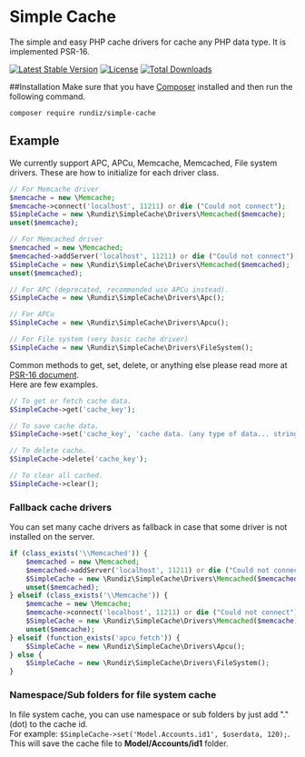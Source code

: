 # Simple Cache

The simple and easy PHP cache drivers for cache any PHP data type. It is implemented PSR-16.

[![Latest Stable Version](https://poser.pugx.org/rundiz/simple-cache/v/stable)](https://packagist.org/packages/rundiz/simple-cache)
[![License](https://poser.pugx.org/rundiz/simple-cache/license)](https://packagist.org/packages/rundiz/simple-cache)
[![Total Downloads](https://poser.pugx.org/rundiz/simple-cache/downloads)](https://packagist.org/packages/rundiz/simple-cache)

##Installation
Make sure that you have [Composer](http://getcomposer.org/) installed and then run the following command.

```
composer require rundiz/simple-cache
```

## Example
We currently support APC, APCu, Memcache, Memcached, File system drivers. These are how to initialize for each driver class.

```php
// For Memcache driver
$memcache = new \Memcache;
$memcache->connect('localhost', 11211) or die ("Could not connect");
$SimpleCache = new \Rundiz\SimpleCache\Drivers\Memcached($memcache);
unset($memcache);

// For Memcached driver
$memcached = new \Memcached;
$memcached->addServer('localhost', 11211) or die ("Could not connect");
$SimpleCache = new \Rundiz\SimpleCache\Drivers\Memcached($memcached);
unset($memcached);

// For APC (deprecated, recommended use APCu instead).
$SimpleCache = new \Rundiz\SimpleCache\Drivers\Apc();

// For APCu
$SimpleCache = new \Rundiz\SimpleCache\Drivers\Apcu();

// For File system (very basic cache driver)
$SimpleCache = new \Rundiz\SimpleCache\Drivers\FileSystem();
```

Common methods to get, set, delete, or anything else please read more at [PSR-16 document](https://www.php-fig.org/psr/psr-16/).<br>
Here are few examples.

```php
// To get or fetch cache data.
$SimpleCache->get('cache_key');

// To save cache data.
$SimpleCache->set('cache_key', 'cache data. (any type of data... string, integer, double, array, object, etc.)', 90);

// To delete cache.
$SimpleCache->delete('cache_key');

// To clear all cached.
$SimpleCache->clear();
```

### Fallback cache drivers
You can set many cache drivers as fallback in case that some driver is not installed on the server.

```php
if (class_exists('\\Memcached')) {
    $memcached = new \Memcached;
    $memcached->addServer('localhost', 11211) or die ("Could not connect");
    $SimpleCache = new \Rundiz\SimpleCache\Drivers\Memcached($memcached);
    unset($memcached);
} elseif (class_exists('\\Memcache')) {
    $memcache = new \Memcache;
    $memcache->connect('localhost', 11211) or die ("Could not connect");
    $SimpleCache = new \Rundiz\SimpleCache\Drivers\Memcached($memcache);
    unset($memcache);
} elseif (function_exists('apcu_fetch')) {
    $SimpleCache = new \Rundiz\SimpleCache\Drivers\Apcu();
} else {
    $SimpleCache = new \Rundiz\SimpleCache\Drivers\FileSystem();
}
```

### Namespace/Sub folders for file system cache
In file system cache, you can use namespace or sub folders by just add "." (dot) to the cache id.<br>
For example: `$SimpleCache->set('Model.Accounts.id1', $userdata, 120);`. <br>
This will save the cache file to **Model/Accounts/id1** folder.